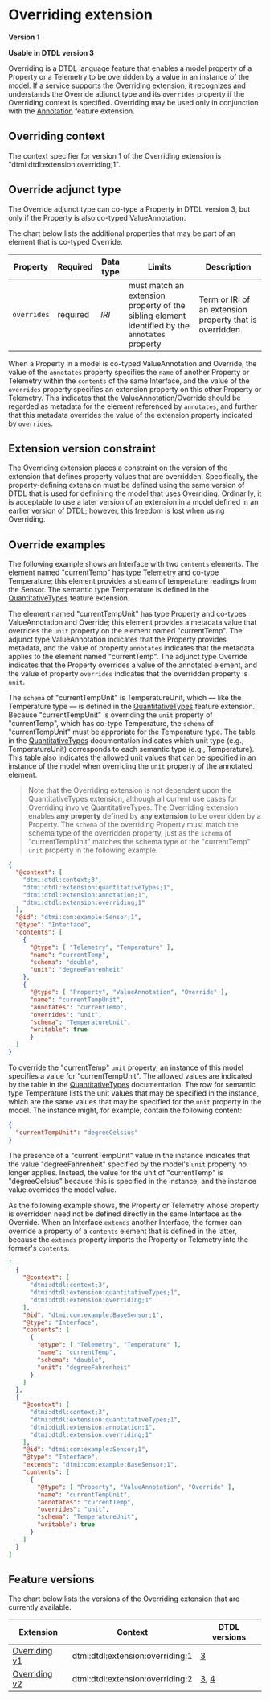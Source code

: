 ﻿# Overriding extension

**Version 1**

**Usable in DTDL version 3**

Overriding is a DTDL language feature that enables a model property of a Property or a Telemetry to be overridden by a value in an instance of the model.
If a service supports the Overriding extension, it recognizes and understands the Override adjunct type and its `overrides` property if the Overriding context is specified.
Overriding may be used only in conjunction with the [Annotation](./DTDL.annotation.v1.md) feature extension.

## Overriding context

The context specifier for version 1 of the Overriding extension is "dtmi:dtdl:extension:overriding;1".

## Override adjunct type

The Override adjunct type can co-type a Property in DTDL version 3, but only if the Property is also co-typed ValueAnnotation.

The chart below lists the additional properties that may be part of an element that is co-typed Override.

| Property | Required | Data type | Limits | Description |
| --- | --- | --- | --- | --- |
| `overrides` | required | *IRI* | must match an extension property of the sibling element identified by the `annotates` property | Term or IRI of an extension property that is overridden. |

When a Property in a model is co-typed ValueAnnotation and Override, the value of the `annotates` property specifies the `name` of another Property or Telemetry within the `contents` of the same Interface, and the value of the `overrides` property specifies an extension property on this other Property or Telemetry.
This indicates that the ValueAnnotation/Override should be regarded as metadata for the element referenced by `annotates`, and further that this metadata overrides the value of the extension property indicated by `overrides`.

## Extension version constraint

The Overriding extension places a constraint on the version of the extension that defines property values that are overridden.
Specifically, the property-defining extension must be defined using the same version of DTDL that is used for definining the model that uses Overriding.
Ordinarily, it is acceptable to use a later version of an extension in a model defined in an earlier version of DTDL; however, this freedom is lost when using Overriding.

## Override examples

The following example shows an Interface with two `contents` elements.
The element named "currentTemp" has type Telemetry and co-type Temperature; this element provides a stream of temperature readings from the Sensor.
The semantic type Temperature is defined in the [QuantitativeTypes](./DTDL.quantitativeTypes.v1.md) feature extension.

The element named "currentTempUnit" has type Property and co-types ValueAnnotation and Override; this element provides a metadata value that overrides the `unit` property on the element named "currentTemp".
The adjunct type ValueAnnotation indicates that the Property provides metadata, and the value of property `annotates` indicates that the metadata applies to the element named "currentTemp".
The adjunct type Override indicates that the Property overrides a value of the annotated element, and the value of property `overrides` indicates that the overridden property is `unit`.

The `schema` of "currentTempUnit" is TemperatureUnit, which &mdash; like the Temperature type &mdash; is defined in the [QuantitativeTypes](./DTDL.quantitativeTypes.v1.md) feature extension.
Because "currentTempUnit" is overriding the `unit` property of "currentTemp", which has co-type Temperature, the `schema` of "currentTempUnit" must be approriate for the Temperature type.
The table in the [QuantitativeTypes](./DTDL.quantitativeTypes.v1.md) documentation indicates which unit type (e.g., TemperatureUnit) corresponds to each semantic type (e.g., Temperature).
This table also indicates the allowed unit values that can be specified in an instance of the model when overriding the `unit` property of the annotated element.

> Note that the Overriding extension is not dependent upon the QuantitativeTypes extension, although all current use cases for Overriding involve QuantitativeTypes.
The Overriding extension enables **any property** defined by **any extension** to be overridden by a Property.
The `schema` of the overriding Property must match the schema type of the overridden property, just as the `schema` of "currentTempUnit" matches the schema type of the "currentTemp" `unit` property in the following example.

```json
{
  "@context": [
    "dtmi:dtdl:context;3",
    "dtmi:dtdl:extension:quantitativeTypes;1",
    "dtmi:dtdl:extension:annotation;1",
    "dtmi:dtdl:extension:overriding;1"
  ],
  "@id": "dtmi:com:example:Sensor;1",
  "@type": "Interface",
  "contents": [
    {
      "@type": [ "Telemetry", "Temperature" ],
      "name": "currentTemp",
      "schema": "double",
      "unit": "degreeFahrenheit"
    },
    {
      "@type": [ "Property", "ValueAnnotation", "Override" ],
      "name": "currentTempUnit",
      "annotates": "currentTemp",
      "overrides": "unit",
      "schema": "TemperatureUnit",
      "writable": true
      }
  ]
}
```

To override the "currentTemp" `unit` property, an instance of this model specifies a value for "currentTempUnit".
The allowed values are indicated by the table in the [QuantitativeTypes](./DTDL.quantitativeTypes.v1.md) documentation.
The row for semantic type Temperature lists the unit values that may be specified in the instance, which are the same values that may be specified for the `unit` property in the model.
The instance might, for example, contain the following content:

```json
{
  "currentTempUnit": "degreeCelsius"
}
```

The presence of a "currentTempUnit" value in the instance indicates that the value "degreeFahrenheit" specified by the model's `unit` property no longer applies.
Instead, the value for the unit of "currentTemp" is "degreeCelsius" because this is specified in the instance, and the instance value overrides the model value.

As the following example shows, the Property or Telemetry whose property is overridden need not be defined directly in the same Interface as the Override.
When an Interface `extends` another Interface, the former can override a property of a `contents` element that is defined in the latter, because the `extends` property imports the Property or Telemetry into the former's `contents`.

```json
[
  {
    "@context": [
      "dtmi:dtdl:context;3",
      "dtmi:dtdl:extension:quantitativeTypes;1",
      "dtmi:dtdl:extension:overriding;1"
    ],
    "@id": "dtmi:com:example:BaseSensor;1",
    "@type": "Interface",
    "contents": [
      {
        "@type": [ "Telemetry", "Temperature" ],
        "name": "currentTemp",
        "schema": "double",
        "unit": "degreeFahrenheit"
      }
    ]
  },
  {
    "@context": [
      "dtmi:dtdl:context;3",
      "dtmi:dtdl:extension:quantitativeTypes;1",
      "dtmi:dtdl:extension:annotation;1",
      "dtmi:dtdl:extension:overriding;1"
    ],
    "@id": "dtmi:com:example:Sensor;1",
    "@type": "Interface",
    "extends": "dtmi:com:example:BaseSensor;1",
    "contents": [
      {
        "@type": [ "Property", "ValueAnnotation", "Override" ],
        "name": "currentTempUnit",
        "annotates": "currentTemp",
        "overrides": "unit",
        "schema": "TemperatureUnit",
        "writable": true
      }
    ]
  }
]
```

## Feature versions

The chart below lists the versions of the Overriding extension that are currently available.

| Extension | Context | DTDL versions |
| --- | --- | --- |
| [Overriding v1](./DTDL.overriding.v1.md) | dtmi:dtdl:extension:overriding;1 | [3](./DTDL.v3.md) |
| [Overriding v2](../v4/DTDL.overriding.v2.md) | dtmi:dtdl:extension:overriding;2 | [3](./DTDL.v3.md), [4](../v4/DTDL.v4.md) |

